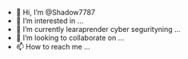 - 👋 Hi, I’m @Shadow7787
- 👀 I’m interested in ...
- 🌱 I’m currently learaprender cyber segurityning ...
- 💞️ I’m looking to collaborate on ...
- 📫 How to reach me ...

<!---
Shadow7787/Shadow7787 is a ✨ special ✨ repository because its `README.md` (this file) appears on your GitHub profile.
You can click the Preview link to take a look at your changes.
--->
